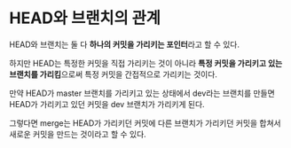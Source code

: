 # HEAD와 브랜치의 관계

HEAD와 브랜치는 둘 다 **하나의 커밋을 가리키는 포인터**라고 할 수 있다. 

하지만 HEAD는 특정한 커밋을 직접 가리키는 것이 아니라 **특정 커밋을 가리키고 있는 브랜치를 가리킴**으로써 특정 커밋을 간접적으로 가리키는 것이다.

만약 HEAD가 master 브랜치를 가리키고 있는 상태에서 dev라는 브랜치를 만들면 HEAD가 가리키고 있던 커밋을 dev 브랜치가 가리키게 된다.

그렇다면 merge는 HEAD가 가리키던 커밋에 다른 브랜치가 가리키던 커밋을 합쳐서 새로운 커밋을 만드는 것이라고 할 수 있다.

